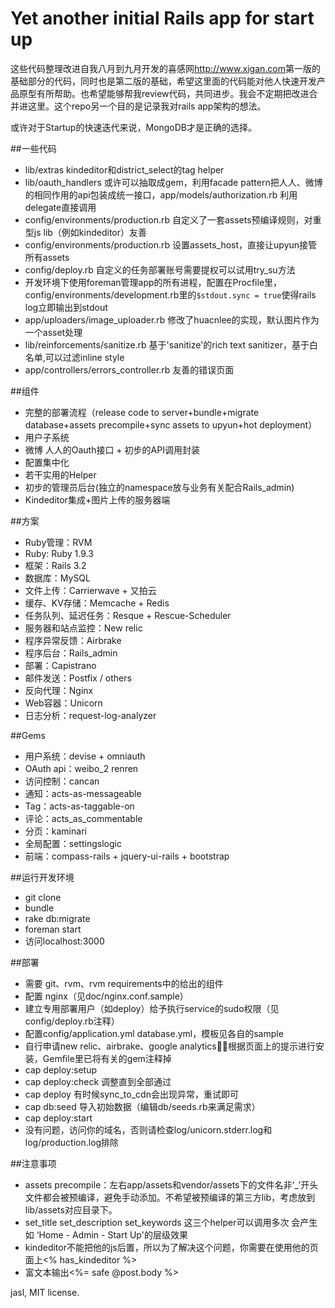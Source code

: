 Yet another initial Rails app for start up
======
这些代码整理改进自我八月到九月开发的喜感网<http://www.xigan.com>第一版的基础部分的代码，同时也是第二版的基础，希望这里面的代码能对他人快速开发产品原型有所帮助。也希望能够帮我review代码，共同进步。我会不定期把改进合并进这里。这个repo另一个目的是记录我对rails app架构的想法。

或许对于Startup的快速迭代来说，MongoDB才是正确的选择。

##一些代码
- lib/extras kindeditor和district_select的tag helper
- lib/oauth_handlers 或许可以抽取成gem，利用facade pattern把人人、微博的相同作用的api包装成统一接口，app/models/authorization.rb 利用delegate直接调用
- config/environments/production.rb 自定义了一套assets预编译规则，对重型js lib（例如kindeditor）友善
- config/environments/production.rb 设置assets_host，直接让upyun接管所有assets
- config/deploy.rb 自定义的任务部署账号需要提权可以试用try_su方法
- 开发环境下使用foreman管理app的所有进程，配置在Procfile里，config/environments/development.rb里的```$stdout.sync = true```使得rails log立即输出到stdout
- app/uploaders/image_uploader.rb 修改了huacnlee的实现，默认图片作为一个asset处理
- lib/reinforcements/sanitize.rb 基于'sanitize'的rich text sanitizer，基于白名单,可以过滤inline style
- app/controllers/errors_controller.rb 友善的错误页面

##组件
- 完整的部署流程（release code to server+bundle+migrate database+assets precompile+sync assets to upyun+hot deployment）
- 用户子系统
- 微博 人人的Oauth接口 + 初步的API调用封装
- 配置集中化
- 若干实用的Helper
- 初步的管理员后台(独立的namespace放与业务有关配合Rails_admin)
- Kindeditor集成+图片上传的服务器端

##方案
- Ruby管理：RVM
- Ruby: Ruby 1.9.3
- 框架：Rails 3.2
- 数据库：MySQL
- 文件上传：Carrierwave + 又拍云
- 缓存、KV存储：Memcache + Redis
- 任务队列、延迟任务：Resque + Rescue-Scheduler
- 服务器和站点监控：New relic
- 程序异常反馈：Airbrake
- 程序后台：Rails_admin
- 部署：Capistrano
- 邮件发送：Postfix / others
- 反向代理：Nginx
- Web容器：Unicorn
- 日志分析：request-log-analyzer

##Gems
- 用户系统：devise + omniauth
- OAuth api：weibo_2 renren
- 访问控制：cancan
- 通知：acts-as-messageable
- Tag：acts-as-taggable-on
- 评论：acts_as_commentable
- 分页：kaminari
- 全局配置：settingslogic
- 前端：compass-rails + jquery-ui-rails + bootstrap

##运行开发环境
- git clone
- bundle
- rake db:migrate
- foreman start
- 访问localhost:3000

##部署
- 需要 git、rvm、rvm requirements中的给出的组件
- 配置 nginx（见doc/nginx.conf.sample）
- 建立专用部署用户（如deploy）给予执行service的sudo权限（见config/deploy.rb注释）
- 配置config/application.yml database.yml，模板见各自的sample 
- 自行申请new relic、airbrake、google analytics，根据页面上的提示进行安装，Gemfile里已将有关的gem注释掉
- cap deploy:setup
- cap deploy:check 调整直到全部通过
- cap deploy 有时候sync_to_cdn会出现异常，重试即可
- cap db:seed 导入初始数据（编辑db/seeds.rb来满足需求）
- cap deploy:start
- 没有问题，访问你的域名，否则请检查log/unicorn.stderr.log和log/production.log排除

##注意事项
- assets precompile：左右app/assets和vendor/assets下的文件名非‘_’开头文件都会被预编译，避免手动添加。不希望被预编译的第三方lib，考虑放到lib/assets对应目录下。
- set_title set_description set_keywords 这三个helper可以调用多次 会产生如 ‘Home - Admin - Start Up'的层级效果
- kindeditor不能把他的js后置，所以为了解决这个问题，你需要在使用他的页面上<% has_kindeditor %>
- 富文本输出<%= safe @post.body %>


jasl, MIT license.
